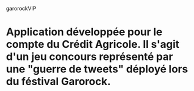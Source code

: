 garorockVIP

Application développée pour le compte du Crédit Agricole.
Il s'agit d'un jeu concours représenté par une "guerre de tweets" déployé lors du féstival Garorock.
===========
